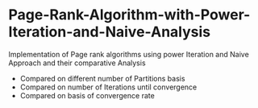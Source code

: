 # Page-Rank-Algorithm-with-Power-Iteration-and-Naive-Analysis

Implementation of Page rank algorithms using power Iteration and Naive Approach and their comparative Analysis
- Compared on different number of Partitions basis
- Compared on number of Iterations until convergence
- Compared on basis of convergence rate
